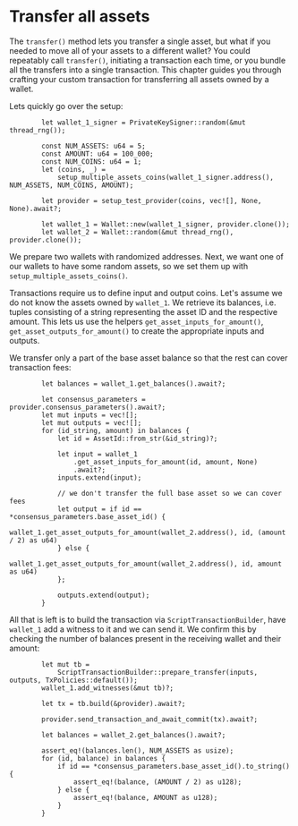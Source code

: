 # Transfer all assets

The `transfer()` method lets you transfer a single asset, but what if you needed to move all of your assets to a different wallet? You could repeatably call `transfer()`, initiating a transaction each time, or you bundle all the transfers into a single transaction. This chapter guides you through crafting your custom transaction for transferring all assets owned by a wallet.

Lets quickly go over the setup:

```rust,ignore
        let wallet_1_signer = PrivateKeySigner::random(&mut thread_rng());

        const NUM_ASSETS: u64 = 5;
        const AMOUNT: u64 = 100_000;
        const NUM_COINS: u64 = 1;
        let (coins, _) =
            setup_multiple_assets_coins(wallet_1_signer.address(), NUM_ASSETS, NUM_COINS, AMOUNT);

        let provider = setup_test_provider(coins, vec![], None, None).await?;

        let wallet_1 = Wallet::new(wallet_1_signer, provider.clone());
        let wallet_2 = Wallet::random(&mut thread_rng(), provider.clone());
```

We prepare two wallets with randomized addresses. Next, we want one of our wallets to have some random assets, so we set them up with `setup_multiple_assets_coins()`.

Transactions require us to define input and output coins. Let's assume we do not know the assets owned by `wallet_1`. We retrieve its balances, i.e. tuples consisting of a string representing the asset ID and the respective amount. This lets us use the helpers `get_asset_inputs_for_amount()`, `get_asset_outputs_for_amount()` to create the appropriate inputs and outputs.

We transfer only a part of the base asset balance so that the rest can cover transaction fees:

```rust,ignore
        let balances = wallet_1.get_balances().await?;

        let consensus_parameters = provider.consensus_parameters().await?;
        let mut inputs = vec![];
        let mut outputs = vec![];
        for (id_string, amount) in balances {
            let id = AssetId::from_str(&id_string)?;

            let input = wallet_1
                .get_asset_inputs_for_amount(id, amount, None)
                .await?;
            inputs.extend(input);

            // we don't transfer the full base asset so we can cover fees
            let output = if id == *consensus_parameters.base_asset_id() {
                wallet_1.get_asset_outputs_for_amount(wallet_2.address(), id, (amount / 2) as u64)
            } else {
                wallet_1.get_asset_outputs_for_amount(wallet_2.address(), id, amount as u64)
            };

            outputs.extend(output);
        }
```

All that is left is to build the transaction via `ScriptTransactionBuilder`, have `wallet_1` add a witness to it and we can send it. We confirm this by checking the number of balances present in the receiving wallet and their amount:

```rust,ignore
        let mut tb =
            ScriptTransactionBuilder::prepare_transfer(inputs, outputs, TxPolicies::default());
        wallet_1.add_witnesses(&mut tb)?;

        let tx = tb.build(&provider).await?;

        provider.send_transaction_and_await_commit(tx).await?;

        let balances = wallet_2.get_balances().await?;

        assert_eq!(balances.len(), NUM_ASSETS as usize);
        for (id, balance) in balances {
            if id == *consensus_parameters.base_asset_id().to_string() {
                assert_eq!(balance, (AMOUNT / 2) as u128);
            } else {
                assert_eq!(balance, AMOUNT as u128);
            }
        }
```
